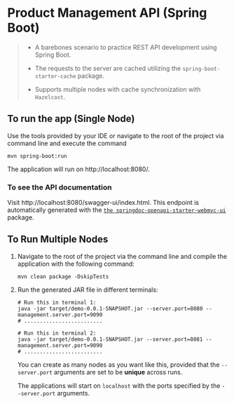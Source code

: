 # Product Management API (Spring Boot)

> - A barebones scenario to practice REST API development using Spring Boot.
>
> - The requests to the server are cached utilizing the `spring-boot-starter-cache` package.
>
> - Supports multiple nodes with cache synchronization with `Hazelcast`.

## To run the app (Single Node)

Use the tools provided by your IDE or navigate to the root of the project via command line and execute the command

```shell
mvn spring-boot:run
```

The application will run on http://localhost:8080/.

### To see the API documentation

Visit http://localhost:8080/swagger-ui/index.html. This endpoint is automatically generated with the
[`the springdoc-openapi-starter-webmvc-ui`](https://central.sonatype.com/artifact/org.springdoc/springdoc-openapi-starter-webmvc-ui)
package.

## To Run Multiple Nodes

1. Navigate to the root of the project via the command line and compile the application with the following command:

    ```shell
    mvn clean package -DskipTests
    ```

2. Run the generated JAR file in different terminals:

    ```shell
    # Run this in terminal 1:
    java -jar target/demo-0.0.1-SNAPSHOT.jar --server.port=8080 --management.server.port=9090
    # .........................

    # Run this in terminal 2:
    java -jar target/demo-0.0.1-SNAPSHOT.jar --server.port=8081 --management.server.port=9090
    # .........................
    ```

   You can create as many nodes as you want like this, provided that the `--server.port` arguments are set to be **unique** across runs.

   The applications will start on `localhost` with the ports specified by the `--server.port` arguments.
